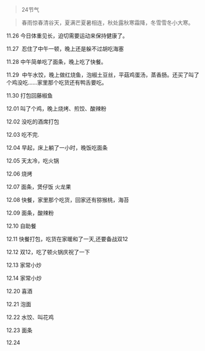 > 24节气

> 春雨惊春清谷天，夏满芒夏暑相连，秋处露秋寒霜降，冬雪雪冬小大寒。

11.26  今日体重见长，迫切需要运动来保持健康了。

11.27  忍住了中午一顿，晚上还是躲不过胡吃海塞

11.28  中午简单吃了面条，晚上吃了快餐。

11.29  中午水饺，晚上做红烧鱼，泡椒土豆丝，平菇鸡蛋汤，蒸香肠。还买了叫了个鸡没吃......家里那个吃货还有鸭舌要吃。

11.30  打包回藤椒鱼

12.01  叫了个鸡，晚上烧烤、煎饺、酸辣粉

12.02  没吃的酒席打包

12.03  吃不完.

12.04  早起，床上躺了一小时，晚饭吃面条

12.05  天太冷，吃火锅

12.06  烧烤

12.07  面条，煲仔饭  火龙果

12.08  快餐，家里那个吃货，回家还有猕猴桃，海苔

12.09  面条，酸辣粉

12.10  自助餐

12.11  快餐打包，吃货在家暖和了一天,还要备战双12

12.12  双12，吃了顿火锅庆祝了一下

12.13  家常小炒

12.14  家常小炒

12.20  喜酒

12.21  泡面

12.22  水饺、叫花鸡

12.23  面条

12.24 



